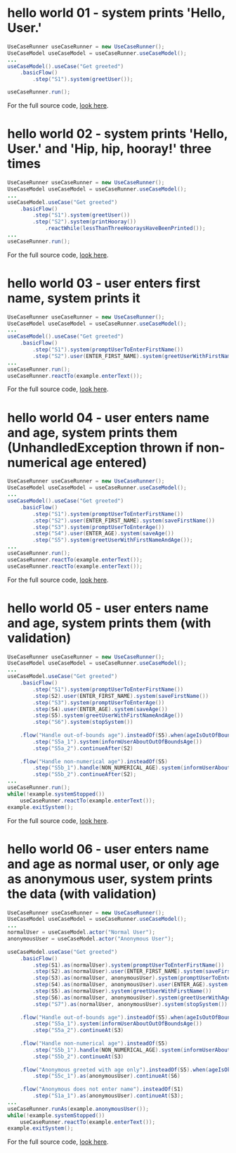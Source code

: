 # hello world 01 - system prints 'Hello, User.'
``` java
UseCaseRunner useCaseRunner = new UseCaseRunner();
UseCaseModel useCaseModel = useCaseRunner.useCaseModel();
...		
useCaseModel().useCase("Get greeted")
	.basicFlow()
		.step("S1").system(greetUser());

useCaseRunner.run();
```
For the full source code, [look here](https://github.com/bertilmuth/requirementsascode/blob/master/requirementsascodeexamples/helloworld/src/main/java/helloworld/HelloWorld01_PrintHelloUserExample.java).

# hello world 02 - system prints 'Hello, User.' and 'Hip, hip, hooray!' three times
``` java
UseCaseRunner useCaseRunner = new UseCaseRunner();
UseCaseModel useCaseModel = useCaseRunner.useCaseModel();
...		
useCaseModel.useCase("Get greeted")
	.basicFlow()
		.step("S1").system(greetUser())
		.step("S2").system(printHooray())
			.reactWhile(lessThanThreeHooraysHaveBeenPrinted());
...
useCaseRunner.run();
```
For the full source code, [look here](https://github.com/bertilmuth/requirementsascode/blob/master/requirementsascodeexamples/helloworld/src/main/java/helloworld/HelloWorld02_PrintHelloUserAndHipHipHoorayThreeTimesExample.java).


# hello world 03 - user enters first name, system prints it
``` java
UseCaseRunner useCaseRunner = new UseCaseRunner();
UseCaseModel useCaseModel = useCaseRunner.useCaseModel();
...		
useCaseModel().useCase("Get greeted")
	.basicFlow()
		.step("S1").system(promptUserToEnterFirstName())
		.step("S2").user(ENTER_FIRST_NAME).system(greetUserWithFirstName());
...
useCaseRunner.run();
useCaseRunner.reactTo(example.enterText());
```
For the full source code, [look here](https://github.com/bertilmuth/requirementsascode/blob/master/requirementsascodeexamples/helloworld/src/main/java/helloworld/HelloWorld03_EnterNameExample.java).

# hello world 04 - user enters name and age, system prints them (UnhandledException thrown if non-numerical age entered)
``` java
UseCaseRunner useCaseRunner = new UseCaseRunner();
UseCaseModel useCaseModel = useCaseRunner.useCaseModel();
...		
useCaseModel().useCase("Get greeted")
	.basicFlow()
		.step("S1").system(promptUserToEnterFirstName())
		.step("S2").user(ENTER_FIRST_NAME).system(saveFirstName())
		.step("S3").system(promptUserToEnterAge())
		.step("S4").user(ENTER_AGE).system(saveAge())
		.step("S5").system(greetUserWithFirstNameAndAge());
...
useCaseRunner.run();
useCaseRunner.reactTo(example.enterText());
useCaseRunner.reactTo(example.enterText());
```
For the full source code, [look here](https://github.com/bertilmuth/requirementsascode/blob/master/requirementsascodeexamples/helloworld/src/main/java/helloworld/HelloWorld04_EnterNameAndAgeExample.java).

# hello world 05 - user enters name and age, system prints them (with validation)
``` java
UseCaseRunner useCaseRunner = new UseCaseRunner();
UseCaseModel useCaseModel = useCaseRunner.useCaseModel();
...		
useCaseModel.useCase("Get greeted")
	.basicFlow()
		.step("S1").system(promptUserToEnterFirstName())
		.step(S2).user(ENTER_FIRST_NAME).system(saveFirstName())
		.step("S3").system(promptUserToEnterAge())
		.step(S4).user(ENTER_AGE).system(saveAge())
		.step(S5).system(greetUserWithFirstNameAndAge())
		.step("S6").system(stopSystem())
			
	.flow("Handle out-of-bounds age").insteadOf(S5).when(ageIsOutOfBounds())
		.step("S5a_1").system(informUserAboutOutOfBoundsAge())
		.step("S5a_2").continueAfter(S2)
			
	.flow("Handle non-numerical age").insteadOf(S5)
		.step("S5b_1").handle(NON_NUMERICAL_AGE).system(informUserAboutNonNumericalAge())
		.step("S5b_2").continueAfter(S2);		
...
useCaseRunner.run();
while(!example.systemStopped())
	useCaseRunner.reactTo(example.enterText());	
example.exitSystem();
```
For the full source code, [look here](https://github.com/bertilmuth/requirementsascode/blob/master/requirementsascodeexamples/helloworld/src/main/java/helloworld/HelloWorld05_EnterNameAndAgeWithValidationExample.java).

# hello world 06 - user enters name and age as normal user, or only age as anonymous user, system prints the data (with validation)
``` java
UseCaseRunner useCaseRunner = new UseCaseRunner();
UseCaseModel useCaseModel = useCaseRunner.useCaseModel();
...
normalUser = useCaseModel.actor("Normal User");
anonymousUser = useCaseModel.actor("Anonymous User");
		
useCaseModel.useCase("Get greeted")
	.basicFlow()
		.step(S1).as(normalUser).system(promptUserToEnterFirstName())
		.step(S2).as(normalUser).user(ENTER_FIRST_NAME).system(saveFirstName())
		.step(S3).as(normalUser, anonymousUser).system(promptUserToEnterAge())
		.step(S4).as(normalUser, anonymousUser).user(ENTER_AGE).system(saveAge())
		.step(S5).as(normalUser).system(greetUserWithFirstName())
		.step(S6).as(normalUser, anonymousUser).system(greetUserWithAge())
		.step("S7").as(normalUser, anonymousUser).system(stopSystem())
			
	.flow("Handle out-of-bounds age").insteadOf(S5).when(ageIsOutOfBounds())
		.step("S5a_1").system(informUserAboutOutOfBoundsAge())
		.step("S5a_2").continueAt(S3)
			
	.flow("Handle non-numerical age").insteadOf(S5)
		.step("S5b_1").handle(NON_NUMERICAL_AGE).system(informUserAboutNonNumericalAge())
		.step("S5b_2").continueAt(S3)
		
	.flow("Anonymous greeted with age only").insteadOf(S5).when(ageIsOk())
		.step("S5c_1").as(anonymousUser).continueAt(S6)
		
	.flow("Anonymous does not enter name").insteadOf(S1)
		.step("S1a_1").as(anonymousUser).continueAt(S3);	
...
useCaseRunner.runAs(example.anonymousUser());			
while(!example.systemStopped())
	useCaseRunner.reactTo(example.enterText());	
example.exitSystem();
```
For the full source code, [look here](https://github.com/bertilmuth/requirementsascode/blob/master/requirementsascodeexamples/helloworld/src/main/java/helloworld/HelloWorld06_EnterNameAndAgeWithAnonymousUserExample.java).
